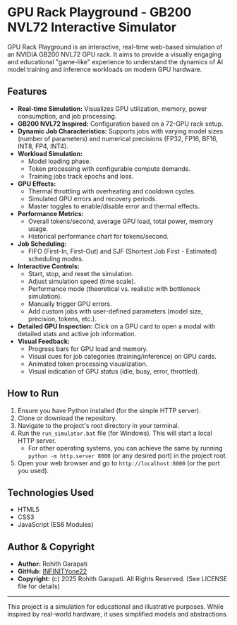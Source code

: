 # GPU Rack Playground - GB200 NVL72 Interactive Simulator

GPU Rack Playground is an interactive, real-time web-based simulation of an NVIDIA GB200 NVL72 GPU rack. It aims to provide a visually engaging and educational "game-like" experience to understand the dynamics of AI model training and inference workloads on modern GPU hardware.

## Features

*   **Real-time Simulation:** Visualizes GPU utilization, memory, power consumption, and job processing.
*   **GB200 NVL72 Inspired:** Configuration based on a 72-GPU rack setup.
*   **Dynamic Job Characteristics:** Supports jobs with varying model sizes (number of parameters) and numerical precisions (FP32, FP16, BF16, INT8, FP4, INT4).
*   **Workload Simulation:**
    *   Model loading phase.
    *   Token processing with configurable compute demands.
    *   Training jobs track epochs and loss.
*   **GPU Effects:**
    *   Thermal throttling with overheating and cooldown cycles.
    *   Simulated GPU errors and recovery periods.
    *   Master toggles to enable/disable error and thermal effects.
*   **Performance Metrics:**
    *   Overall tokens/second, average GPU load, total power, memory usage.
    *   Historical performance chart for tokens/second.
*   **Job Scheduling:**
    *   FIFO (First-In, First-Out) and SJF (Shortest Job First - Estimated) scheduling modes.
*   **Interactive Controls:**
    *   Start, stop, and reset the simulation.
    *   Adjust simulation speed (time scale).
    *   Performance mode (theoretical vs. realistic with bottleneck simulation).
    *   Manually trigger GPU errors.
    *   Add custom jobs with user-defined parameters (model size, precision, tokens, etc.).
*   **Detailed GPU Inspection:** Click on a GPU card to open a modal with detailed stats and active job information.
*   **Visual Feedback:**
    *   Progress bars for GPU load and memory.
    *   Visual cues for job categories (training/inference) on GPU cards.
    *   Animated token processing visualization.
    *   Visual indication of GPU status (idle, busy, error, throttled).

## How to Run

1.  Ensure you have Python installed (for the simple HTTP server).
2.  Clone or download the repository.
3.  Navigate to the project's root directory in your terminal.
4.  Run the `run_simulator.bat` file (for Windows). This will start a local HTTP server.
    *   For other operating systems, you can achieve the same by running `python -m http.server 8000` (or any desired port) in the project root.
5.  Open your web browser and go to `http://localhost:8000` (or the port you used).

## Technologies Used

*   HTML5
*   CSS3
*   JavaScript (ES6 Modules)

## Author & Copyright

*   **Author:** Rohith Garapati
*   **GitHub:** [INFINITYone22](https://github.com/INFINITYone22)
*   **Copyright:** (c) 2025 Rohith Garapati. All Rights Reserved. (See LICENSE file for details)

---

This project is a simulation for educational and illustrative purposes.
While inspired by real-world hardware, it uses simplified models and abstractions. 
